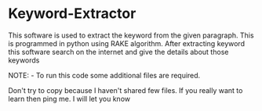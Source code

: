 # Keyword-Extractor
This software is used to extract the keyword from the given paragraph. This is programmed in python using RAKE algorithm. After extracting keyword this software search on the internet and give the details about those keywords

NOTE: - To run this code some additional files are required.


 Don't try to copy because I haven't shared few files. If you really want to learn then ping me. I will let you know
